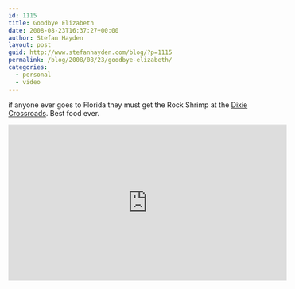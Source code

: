 ```yaml
---
id: 1115
title: Goodbye Elizabeth
date: 2008-08-23T16:37:27+00:00
author: Stefan Hayden
layout: post
guid: http://www.stefanhayden.com/blog/?p=1115
permalink: /blog/2008/08/23/goodbye-elizabeth/
categories:
  - personal
  - video
---
```

if anyone ever goes to Florida they must get the Rock Shrimp at the <a href="http://www.dixiecrossroads.com/">Dixie Crossroads</a>. Best food ever.

<iframe width="560" height="315" src="http://www.youtube.com/embed/R2-6RsVXjTc&hl=en&fs=1" title="YouTube video player" frameborder="0" allow="accelerometer; autoplay; clipboard-write; encrypted-media; gyroscope; picture-in-picture" allowfullscreen></iframe>